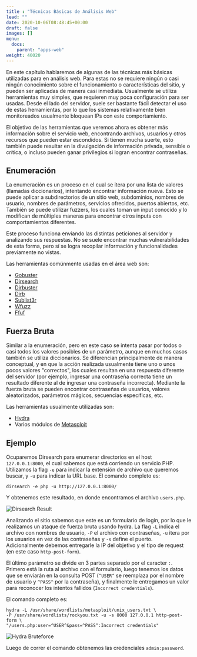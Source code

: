 ```yaml
---
title : "Técnicas Básicas de Análisis Web"
lead: ""
date: 2020-10-06T08:48:45+00:00
draft: false
images: []
menu:
  docs:
    parent: "apps-web"
weight: 40020
---
```


En este capítulo hablaremos de algunas de las técnicas más básicas utilizadas para en análisis web.
Para estas no se requiere ningún o casi ningún conocimiento sobre el funcionamiento o características del sitio,
y pueden ser aplicadas de manera casi inmediata. Usualmente se utiliza herramientas muy simples, que
requieren muy poca configuración para ser usadas. Desde el lado del servidor, suele ser bastante fácil detectar el uso de estas herramientas, por lo que
los sistemas relativamente bien monitoreados usualmente bloquean IPs con este comportamiento.

El objetivo de las herramientas que veremos ahora es obtener más información sobre el servicio web,
encontrando archivos, usuarios y otros recursos que pueden estar escondidos. Si tienen mucha suerte,
esto también puede resultar en la divulgación de información privada, sensible o crítica,
o incluso pueden ganar privilegios si logran encontrar contraseñas.

## Enumeración

La enumeración es un proceso en el cual se itera por una lista de valores (llamadas diccionarios), intentando
encontrar información nueva. Esto se puede aplicar a subdirectorios de un sitio web, subdominios,
nombres de usuario, nombres de parámetros, servicios ofrecidos, puertos abiertos, etc.
También se puede utilizar fuzzers, los cuales toman un input conocido y lo modifican de múltiples maneras
para encontrar otros inputs con comportamientos diferentes.

Este proceso funciona enviando las distintas peticiones al servidor y analizando sus respuestas. No se
suele encontrar muchas vulnerabilidades de esta forma, pero sí se logra recopilar información
y funcionalidades previamente no vistas.

Las herramientas comúnmente usadas en el área web son:
* [Gobuster](https://github.com/OJ/gobuster)
* [Dirsearch](https://github.com/maurosoria/dirsearch)
* [Dirbuster](https://github.com/KajanM/DirBuster)
* [Dirb](https://github.com/v0re/dirb)
* [Sublist3r](https://github.com/aboul3la/Sublist3r)
* [Wfuzz](https://github.com/xmendez/wfuzz)
* [Ffuf](https://github.com/ffuf/ffuf)

## Fuerza Bruta

Similar a la enumeración, pero en este caso se intenta pasar por todos o casi todos los valores posibles
de un parámetro, aunque en muchos casos también se utiliza diccionarios. Se diferencian principalmente
de manera conceptual, y en que la acción realizada usualmente tiene uno o unos pocos valores "correctos",
los cuales resultan en una respuesta diferente del servidor (por ejemplo, ingresar una contraseña correcta
tiene un resultado diferente al de ingresar una contraseña incorrecta).
Mediante la fuerza bruta se pueden encontrar contraseñas de usuarios, valores
aleatorizados, parámetros mágicos, secuencias específicas, etc.

Las herramientas usualmente utilizadas son:
* [Hydra](https://github.com/vanhauser-thc/thc-hydra)
* Varios módulos de [Metasploit](https://github.com/rapid7/metasploit-framework)

## Ejemplo

Ocuparemos Dirsearch para enumerar directorios en el host `127.0.0.1:8000`, el cual sabemos que está corriendo
un servicio PHP. Utilizamos la flag `-e` para indicar la extensión de archivo que queremos buscar, y `-u`
para indicar la URL base. El comando completo es:

    dirsearch -e php -u http://127.0.0.1:8000/

Y obtenemos este resultado, en donde encontramos el archivo `users.php`.

![Dirsearch Result](../dirsearch-result.png)

Analizando el sitio sabemos que este es un formulario de login, por lo que le realizamos un ataque de
fuerza bruta usando hydra. La flag `-L` indica el archivo con nombres de usuario, `-P` el archivo con contraseñas,
`-u` itera por los usuarios en vez de las contraseñas y `-s` define el puerto. Adicionalmente debemos entregarle
la IP del objetivo y el tipo de request (en este caso `http-post-form`).

El último parámetro se divide en 3
partes separado por el caracter `:`. Primero está la ruta al archivo con el formulario, luego tenemos los
datos que se enviarán en la consulta POST (`^USER^` se reemplaza por el nombre de usuario y `^PASS^` por la
contraseña), y finalmente le entregamos un valor para reconocer los intentos fallidos (`Incorrect credentials`).

El comando completo es:

    hydra -L /usr/share/wordlists/metasploit/unix_users.txt \
    -P /usr/share/wordlists/rockyou.txt -u -s 8000 127.0.0.1 http-post-form \
    "/users.php:user=^USER^&pass=^PASS^:Incorrect credentials"

![Hydra Bruteforce](../hydra-bruteforce.png)

Luego de correr el comando obtenemos las credenciales `admin:password`.
